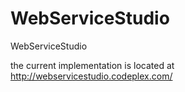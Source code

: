 WebServiceStudio
================

WebServiceStudio

the current implementation is located at http://webservicestudio.codeplex.com/
